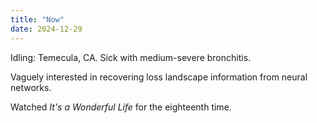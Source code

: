 ```yaml
---
title: "Now"
date: 2024-12-29
---
```


Idling: Temecula, CA. Sick with medium-severe bronchitis. 

Vaguely interested in recovering loss landscape information from neural networks. 

Watched *It's a Wonderful Life* for the eighteenth time.

